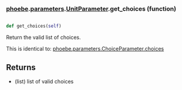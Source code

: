 ### [phoebe](phoebe.md).[parameters](phoebe.parameters.md).[UnitParameter](phoebe.parameters.UnitParameter.md).get_choices (function)


```py

def get_choices(self)

```



Return the valid list of choices.

This is identical to: [phoebe.parameters.ChoiceParameter.choices](phoebe.parameters.ChoiceParameter.choices.md)

Returns
---------
* (list) list of valid choices

